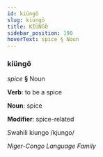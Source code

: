 ```yaml
---
id: kiüngö
slug: kiüngö
title: KİÜNGÖ
sidebar_position: 190
hoverText: spice § Noun
---
```


### kiüngö

*spice* **§** Noun

**Verb**: to be a spice

**Noun**: spice

**Modifier**: spice-related

Swahili kiungo /kjungo/

*Niger-Congo Language Family*